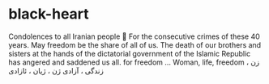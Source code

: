 # black-heart
Condolences to all Iranian people 🖤 For the consecutive crimes of these 40 years. May freedom be the share of all of us. The death of our brothers and sisters at the hands of the dictatorial government of the Islamic Republic has angered and saddened us all. for freedom ...  Woman, life, freedom زن ، زندگی ، آزادی  ژن ، ژیان ، ئازادی
